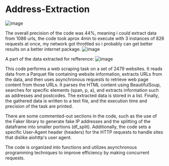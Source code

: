 # Address-Extraction



![image](https://github.com/PetruMariuta/Address-Extraction/assets/118382269/2e960607-71b2-4417-b39a-fc604e96acf6)




The overall precision of the code was 44%, meaning i could extract data from 1086 urls, the code took aprox  4min to execute with 3 instances of  826 requests at once,
my network got throttled so i probably can get better results on a better internet package. 
![image](https://github.com/PetruMariuta/Address-Extraction/assets/118382269/5e3d4f8e-08cd-4606-9976-aa00ba3f986a)



A part of the data extracted for refference:
![image](https://github.com/PetruMariuta/Address-Extraction/assets/118382269/0433578f-7625-4910-b61e-4ed532f91de7)




This code performs a web scraping task on a set of 2479 websites. It reads data from a Parquet file containing website information, extracts URLs from the data, and then uses asynchronous requests to retrieve web page content from those URLs. It parses the HTML content using BeautifulSoup, searches for specific elements (span, p, a), and extracts information such as addresses and postcodes. The extracted data is stored in a list. Finally, the gathered data is written to a text file, and the execution time and precision of the task are printed.

There are some commented-out sections in the code, such as the use of the Faker library to generate fake IP addresses and the splitting of the dataframe into smaller portions (df_split). Additionally, the code sets a specific User-Agent header (headers) for the HTTP requests to handle sites that dislike aiohttp's user agent.

The code is organized into functions and utilizes asynchronous programming techniques to improve efficiency by making concurrent requests.
